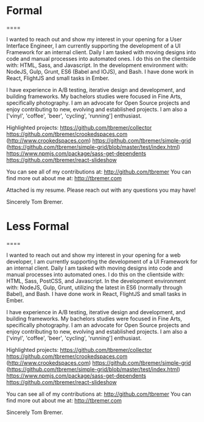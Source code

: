 # Formal
====

I wanted to reach out and show my interest in your opening for a User Interface Engineer, I am currently supporting the development of a UI Framework for an internal client. Daily I am tasked with moving designs into code and manual processes into automated ones. I do this on the clientside with: HTML, Sass, and Javascript. In the development environment with: NodeJS, Gulp, Grunt, ES6 (Babel and IOJS), and Bash. I have done work in React, FlightJS and small tasks in Ember.

I have experience in A/B testing, iterative design and development, and building frameworks. My bachelors studies were focused in Fine Arts, specifically photography. I am an advocate for Open Source projects and enjoy contributing to new, evolving and established projects. I am also a ['vinyl', 'coffee', 'beer', 'cycling', 'running'] enthusiast.

Highlighted projects:
https://github.com/tbremer/collector
https://github.com/tbremer/crookedspaces.com (http://www.crookedspaces.com)
https://github.com/tbremer/simple-grid (https://github.com/tbremer/simple-grid/blob/master/test/index.html)
https://www.npmjs.com/package/sass-get-dependents
https://github.com/tbremer/react-slideshow

You can see all of my contributions at: http://github.com/tbremer
You can find more out about me at: http://tbremer.com

Attached is my resume. Please reach out with any questions you may have!

Sincerely
Tom Bremer.

# Less Formal
====

I wanted to reach out and show my interest in your opening for a web developer, I am currently supporting the development of a UI Framework for an internal client. Daily I am tasked with moving designs into code and manual processes into automated ones. I do this on the clientside with: HTML, Sass, PostCSS, and Javascript. In the development environment with: NodeJS, Gulp, Grunt, utilizing the latest in ES6 (normally through Babel), and Bash. I have done work in React, FlightJS and small tasks in Ember.

I have experience in A/B testing, iterative design and development, and building frameworks. My bachelors studies were focused in Fine Arts, specifically photography. I am an advocate for Open Source projects and enjoy contributing to new, evolving and established projects. I am also a ['vinyl', 'coffee', 'beer', 'cycling', 'running'] enthusiast.

Highlighted projects:
https://github.com/tbremer/collector
https://github.com/tbremer/crookedspaces.com (http://www.crookedspaces.com)
https://github.com/tbremer/simple-grid (https://github.com/tbremer/simple-grid/blob/master/test/index.html)
https://www.npmjs.com/package/sass-get-dependents
https://github.com/tbremer/react-slideshow

You can see all of my contributions at: http://github.com/tbremer
You can find more out about me at: http://tbremer.com

Sincerely
Tom Bremer.
